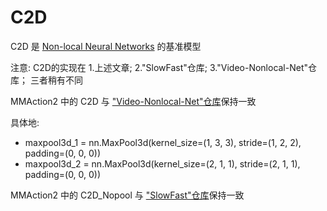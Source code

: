 # C2D

<!-- [ALGORITHM] -->

C2D 是 [Non-local Neural Networks](https://arxiv.org/abs/1711.07971) 的基准模型

注意: C2D的实现在 1.上述文章; 2."SlowFast"仓库; 3."Video-Nonlocal-Net"仓库； 三者稍有不同

MMAction2 中的 C2D 与 ["Video-Nonlocal-Net"仓库](https://github.com/facebookresearch/video-nonlocal-net/tree/main/scripts/run_c2d_baseline_400k.sh)保持一致

具体地:

- maxpool3d_1 = nn.MaxPool3d(kernel_size=(1, 3, 3), stride=(1, 2, 2), padding=(0, 0, 0))
- maxpool3d_2 = nn.MaxPool3d(kernel_size=(2, 1, 1), stride=(2, 1, 1), padding=(0, 0, 0))

MMAction2 中的 C2D_Nopool 与 ["SlowFast"仓库](https://github.com/facebookresearch/SlowFast/blob/main/configs/Kinetics/c2/C2D_NOPOOL_8x8_R50.yaml)保持一致
